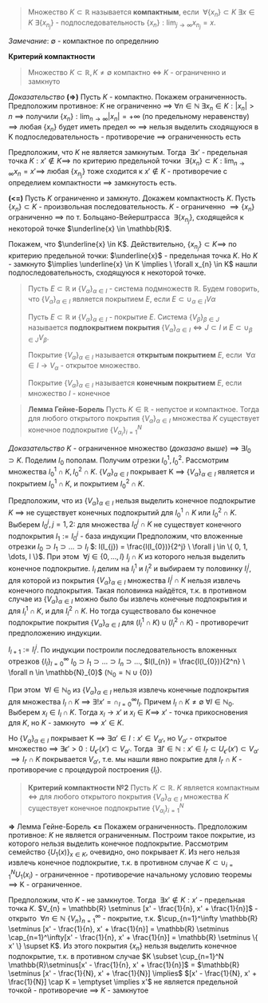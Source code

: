 >Множество $K \subset \mathbb{R}$ называется **компактным**, если $\ \forall \{ x_{n} \} \subset K \ \exists x \in K \ \exists \{ x_{n_{j}} \}$ - подпоследовательность $\{ x_{n} \} : \lim_{ j \to \infty } x_{n_{j}} = x$.

*Замечание*: $\emptyset$ - компактное по определнию

**Критерий компактности**
>Множество $K \subset \mathbb{R}, K \neq \emptyset$ компактно $\iff$ $K$ - ограниченно и замкнуто

*Доказательство*
**(=>)** Пусть $K$ - компактно. Покажем ограниченность. 
Предположим противное: $K$ не ограниченно $\implies \ \forall n \in \mathbb{N} \ \exists x_{n} \in K : |x_{n}| > n$ $\implies$ получили $\{ x_{n} \} : \lim_{ n \to \infty }|x_{n}| = +\infty$ (по предельному неравенству) $\implies$ любая $\{ x_{n} \}$ будет иметь предел $\infty$ $\implies$ нельзя выделить сходящуюся в K подпоследовательность - противоречие $\implies$ ограниченность есть

Предположим, что $K$ не является замкнутым. Тогда $\ \exists x'$ - предельная точка $K : x' \not\in K \implies$ по критерию предельной точки $\ \exists \{ x_{n} \} \subset K : \lim_{ n \to \infty }x_{n} = x' \implies$ любая $\{ x_{n_{j}} \}$ тоже сходится к $x' \not\in K$ - противоречие с определием компактности $\implies$ замкнутость есть.

**(<=)** Пусть $K$ ограниченно и замкнуто. Докажем компактность $K$.
Пусть $\{ x_{n} \} \subset K$ - произвольная последовательность. $K$ - ограниченно $\implies \{ x_{n} \}$ ограниченно $\implies$ по т. Больцано-Вейерштрасса $\ \exists \{ x_{n_{j}} \}$, сходящейся к некоторой точке $\underline{x} \in \mathbb{R}$. 

Покажем, что $\underline{x} \in K$. Действительно, $\{x_{n_{j}}\} \subset K \implies$ по критерию предельной точки: $\underline{x}$ - предельная точка $K$. Но $K$ - замкнуто $\implies \underline{x} \in K \implies \ \forall x_{n} \in K$ нашли подпоследовательность, сходящуюся к некоторой точке.

>Пусть $E \subset \mathbb{R}$ и $\{{V_{\alpha}}\}_{\alpha \in I}$ - система подмножеств $\mathbb{R}$. Будем говорить, что $\{{V_{\alpha}}\}_{\alpha \in I}$ является покрытием $E$, если $E \subset \cup_{\alpha \in I}V\alpha$
>
>Пусть $E \subset \mathbb{R}$ и $\{{V_{\alpha}}\}_{\alpha \in I}$ - покрытие $E$. Система $\{{V_{\beta}}\}_{\beta \in J}$ называется **подпокрытием покрытия** $\{{V_{\alpha}}\}_{\alpha \in I} \iff J \subset I \text{ и } E \subset \cup_{\beta \in J}V_{\beta}$. 
>
>Покрытие $\{{V_{\alpha}}\}_{\alpha \in I}$ называется **открытым покрытием** $E$, если $\ \forall \alpha \in I \to V_{\alpha}$ - открытое множество.
>
>Покрытие $\{{V_{\alpha}}\}_{\alpha \in I}$ называется **конечным покрытием** $E$, если множество $I$ - конечное

>**Лемма Гейне-Борель**
>Пусть $K \in \mathbb{R}$ - непустое и компактное. Тогда для любого открытого покрытия $\{{V_{\alpha}}\}_{\alpha \in I}$ множества $K$ существует конечное подпокрытие $\{{V_{\alpha_{i}}}\}_{i=1}^{N}$ 

*Доказательство*
$K$ - ограниченное множество (*доказано выше*) $\implies \ \exists I_{0} \supset K$. 
Поделим $I_{0}$ пополам. Получим отрезки $I_{0}^{1}, I_{0}^{2}$. 
Рассмотрим множества $I_{0}^{1} \cap K, I_{0}^2 \cap K$. $\{{V_{\alpha}}\}_{\alpha \in I}$ покрывает K $\implies$ $\{{V_{\alpha}}\}_{\alpha \in I}$ является и покрытием $I_{0}^{1} \cap K$, и покрытием $I_{0}^{2} \cap K$. 

Предположим, что из $\{{V_{\alpha}}\}_{\alpha \in I}$ нельзя выделить конечное подпокрытие $K$ $\implies$ не существует конечных подпокрытий для $I_{0}^{1} \cap K$  или $I_{0}^{2} \cap K$. Выберем $I_{0}^{j}, j = 1,2:$ для множества $I_{0}^{j} \cap K$ не существует конечного подпокрытия
$I_{1}:= I_{0}^{j}$ - база индукции
Предположим, что вложенные отрезки $I_{0} \supset I_{1} \supset \dots \supset I_{l}$ $: l(I_{j}) = \frac{l(I_{0})}{2^j} \ \forall j \in \{ 0, 1, \dots, l \}$. При этом $\ \forall j \in \{0, \dots, l\} \ I_{j} \cap K$ из которого нельзя выделить конечное подпокрытие. $I_{l}$ делим на $I_{l}^{1}$ и $I_{l}^2$ и выбираем ту половинку $I_{l}^{j}$, для которой из покрытия $\{{V_{\alpha}}\}_{\alpha \in I}$ множества $I_{l}^{j} \cap K$ нельзя извлечь конечного подпокрытия. Такая половинка найдётся, т.к. в противном случае из $\{{V_{\alpha}}\}_{\alpha \in I}$ можно было бы извлечь конечные подпокрытия и для $I_{l}^1 \cap K$, и для $I_{l}^{2} \cap K$. Но тогда существовало бы конечное подпокрытие покрытия $\{{V_{\alpha}}\}_{\alpha \in I}$ для $(I_{l}^{1} \cap K) \cup (I_{l}^{2} \cap K)$ - противоречит предположению индукции.

$I_{l+1} := I_{l}^{j}$. По индукции построили последовательность вложенных отрезков $\{I_{l}\}_{l=0}^\infty$ $I_{0} \supset I_{1} \supset \dots \supset I_n \supset \dots$, $l(I_{n}) = \frac{l(I_{0})}{2^n} \ \forall n \in \mathbb{N}_{0}$ ($\mathbb{N}_{0} = \mathbb{N} \cup \{ 0 \}$)

При этом $\ \forall l \in \mathbb{N}_{0}$ из $\{{V_{\alpha}}\}_{\alpha \in I}$ нельзя извлечь конечные подпокрытия для множества $I_{l} \cap K$ $\implies \ \exists! x' = \cap_{l=0}^\infty I_{l}$. Причем $I_{l} \cap K \neq \emptyset \ \forall l \in \mathbb{N}_{0}$. Выберем $x_{l} \in I_{l} \cap K$. Тогда $x_{l} \to x' \text{ и }x_{l} \in K \implies$ $x'$ - точка прикосновения для $K$, но $K$ - замкнуто $\implies x' \in K$.

Но $\{{V_{\alpha}}\}_{\alpha \in I}$ покрывает K $\implies \ \exists \alpha' \in I : x' \in V_{\alpha'}$, но $V_{\alpha'}$ - открытое множество $\implies \ \exists \epsilon' > 0 : U_{\epsilon'}(x') \subset V_{\alpha'}$. Тогда $\ \exists l' \in \mathbb{N} : x' \in I_{l'} \subset U_{\epsilon'}(x') \subset V_{\alpha'}$ $\implies I_{l'} \cap K$ покрывается $V_{\alpha'}$, т.е. мы нашли явно покрытие для $I_{l'} \cap K$ - противоречие с процедурой построения $\{ I_{l} \}$. 

>**Критерий компактности №2**
>Пусть $K \subset \mathbb{R}$. $K$ является компактным $\iff$ для любого открытого покрытия $\{{V_{\alpha}}\}_{\alpha \in I}$ множества $K$ существует конечное подпокрытие $\{{V_{\alpha_{i}}}\}_{i=1}^{N}$

**=>** Лемма Гейне-Борель
**<=** Покажем ограниченность. Предположим противное: $K$ не является ограниченным. Построим такое покрытие, из которого нельзя выделить конечное подпокрытие. Рассмотрим семейство $\{ U_{1}(x) \}_{x\in K}$, очевидно, оно покрывает $K$. Из него нельзя извлечь конечное подпокрытие, т.к. в противном случае $K \subset \cup_{i=1}^{N}U_{1}(x_{i})$ - ограниченное - противоречие начальному условию теоремы $\implies$ K - ограниченное.

Предположим, что $K$ - не замкнутое. Тогда $\ \exists x' \not\in K : x'$ - предельная точка $K$.
$V_{n} = \mathbb{R} \setminus [x' - \frac{1}{n}, x' + \frac{1}{n}]$ - открыто $\ \forall n \in \mathbb{N}$
$\{ V_{n} \}_{n=1}^\infty$ - покрытие, т.к.  $\cup_{n=1}^\infty \mathbb{R} \setminus [x' - \frac{1}{n}, x' + \frac{1}{n}] = \mathbb{R}  \setminus \cap_{n=1}^\infty[x' - \frac{1}{n}, x' + \frac{1}{n}] = \mathbb{R} \setminus \{ x' \} \supset K$. Из этого покрытия $\{ x_{n} \}$ нельзя выделить конечное подпокрытие, т.к. в противном случае $K \subset \cup_{n=1}^N \mathbb{R}\setminus[x' - \frac{1}{n}, x' + \frac{1}{n}]$ = $\mathbb{R} \setminus [x' - \frac{1}{N}, x' + \frac{1}{N}] \implies$ $[x' - \frac{1}{N}, x' + \frac{1}{N}] \cap K = \emptyset \implies x'$ не является предельной точкой - противоречие $\implies$ $K$ - замкнутое